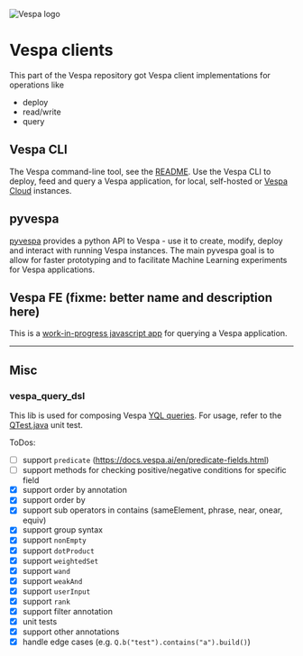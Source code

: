 <!-- Copyright Yahoo. Licensed under the terms of the Apache 2.0 license. See LICENSE in the project root. -->
<!-- Copyright Vespa.ai. Licensed under the terms of the Apache 2.0 license. See LICENSE in the project root. -->

![Vespa logo](https://vespa.ai/assets/vespa-logo-color.png)

# Vespa clients

This part of the Vespa repository got Vespa client implementations for operations like

- deploy
- read/write
- query

<!-- ToDo: illustration -->

## Vespa CLI

The Vespa command-line tool, see the [README](go/README.md).
Use the Vespa CLI to deploy, feed and query a Vespa application,
for local, self-hosted or [Vespa Cloud](https://cloud.vespa.ai/) instances.

## pyvespa

[pyvespa](https://pyvespa.readthedocs.io/en/latest/) provides a python API to Vespa -
use it to create, modify, deploy and interact with running Vespa instances.
The main pyvespa goal is to allow for faster prototyping
and to facilitate Machine Learning experiments for Vespa applications.

## Vespa FE (fixme: better name and description here)

This is a [work-in-progress javascript app](js/app) for querying a Vespa application.

---

## Misc

<!-- ToDo: move this / demote this somehow -->

### vespa_query_dsl

This lib is used for composing Vespa
[YQL queries](https://docs.vespa.ai/en/reference/query-language-reference.html).
For usage, refer to the [QTest.java](src/test/java/ai/vespa/client/dsl/QTest.java) unit test.

ToDos:

- [ ] support `predicate` (https://docs.vespa.ai/en/predicate-fields.html)
- [ ] support methods for checking positive/negative conditions for specific field
- [x] support order by annotation
- [x] support order by
- [x] support sub operators in contains (sameElement, phrase, near, onear, equiv)
- [x] support group syntax
- [x] support `nonEmpty`
- [x] support `dotProduct`
- [x] support `weightedSet`
- [x] support `wand`
- [x] support `weakAnd`
- [x] support `userInput`
- [x] support `rank`
- [x] support filter annotation
- [x] unit tests
- [x] support other annotations
- [x] handle edge cases (e.g. `Q.b("test").contains("a").build()`)
